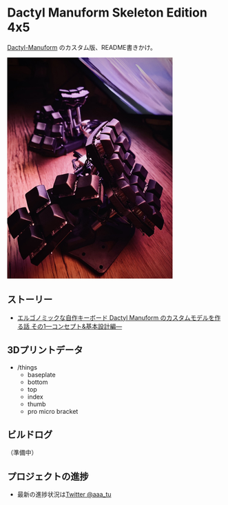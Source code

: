 # Dactyl Manuform Skeleton Edition 4x5

[Dactyl-Manuform](https://github.com/tshort/dactyl-keyboard) のカスタム版、README書きかけ。

<img src="image3.jpeg" style="zoom: 50%;" >

## ストーリー

- [エルゴノミックな自作キーボード Dactyl Manuform のカスタムモデルを作る話 その1—コンセプト&基本設計編—](https://www.creativity-ape.com/entry/2021/03/13/080000)

## 3Dプリントデータ

- /things
  - baseplate
  - bottom
  - top
  - index
  - thumb
  - pro micro bracket

## ビルドログ

（準備中）

## プロジェクトの進捗

- 最新の進捗状況は[Twitter @aaa_tu](https://twitter.com/aaa_tu/status/1351311085035429888?s=20)



